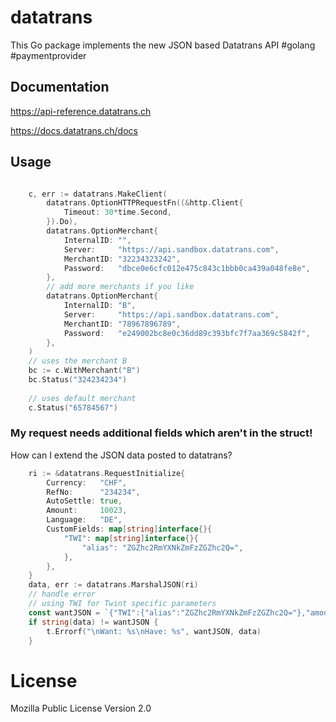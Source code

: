 # datatrans

This Go package implements the new JSON based Datatrans API #golang #paymentprovider

## Documentation

https://api-reference.datatrans.ch

https://docs.datatrans.ch/docs

## Usage

```go

	c, err := datatrans.MakeClient(
	    datatrans.OptionHTTPRequestFn((&http.Client{
			Timeout: 30*time.Second,
		}).Do),
	    datatrans.OptionMerchant{
			InternalID: "",
			Server:     "https://api.sandbox.datatrans.com",
			MerchantID: "32234323242",
			Password:   "dbce0e6cfc012e475c843c1bbb0ca439a048fe8e",
		},
	    // add more merchants if you like
	    datatrans.OptionMerchant{
			InternalID: "B",
			Server:     "https://api.sandbox.datatrans.com",
			MerchantID: "78967896789",
			Password:   "e249002bc8e0c36dd89c393bfc7f7aa369c5842f",
		},
	)
	// uses the merchant B
	bc := c.WithMerchant("B")
	bc.Status("324234234")
	
	// uses default merchant
	c.Status("65784567")
```

### My request needs additional fields which aren't in the struct!

How can I extend the JSON data posted to datatrans?

```go
	ri := &datatrans.RequestInitialize{
		Currency:   "CHF",
		RefNo:      "234234",
		AutoSettle: true,
		Amount:     10023,
		Language:   "DE",
		CustomFields: map[string]interface{}{
			"TWI": map[string]interface{}{
				"alias": "ZGZhc2RmYXNkZmFzZGZhc2Q=",
			},
		},
	}
	data, err := datatrans.MarshalJSON(ri)
	// handle error
	// using TWI for Twint specific parameters
	const wantJSON = `{"TWI":{"alias":"ZGZhc2RmYXNkZmFzZGZhc2Q="},"amount":10023,"autoSettle":true,"currency":"CHF","language":"DE","refno":"234234"}`
	if string(data) != wantJSON {
		t.Errorf("\nWant: %s\nHave: %s", wantJSON, data)
	}

```

# License

Mozilla Public License Version 2.0
